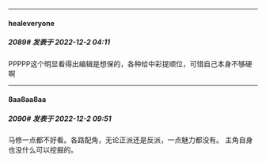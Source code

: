 

*****

####  healeveryone  
##### 2089#       发表于 2022-12-2 04:11

PPPPP这个明显看得出编辑是想保的，各种给中彩提顺位，可惜自己本身不够硬啊



*****

####  8aa8aa8aa  
##### 2090#       发表于 2022-12-2 09:51

马修一点都不好看。各路配角，无论正派还是反派，一点魅力都没有。
主角自身也没什么可以挖掘的。

